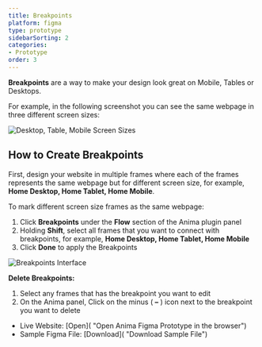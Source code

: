 ```yaml
---
title: Breakpoints
platform: figma
type: prototype
sidebarSorting: 2
categories: 
- Prototype
order: 3
---
```

**Breakpoints** are a way to make your design look great on Mobile, Tables or Desktops.

For example, in the following screenshot you can see the same webpage in three different screen sizes:

![Desktop, Table, Mobile Screen Sizes](https://p46.f4.n0.cdn.getcloudapp.com/items/wbuWPk8B/Figma-Prototype-%20breakpoint%20preview%402x.gif?v=45283d6f270d509f953c3d3e523da2a1)

## How to Create Breakpoints

First, design your website in multiple frames where each of the frames represents the same webpage but for different screen size, for example, **Home Desktop, Home Tablet, Home Mobile**.


To mark different screen size frames as the same webpage:

1. Click **Breakpoints** under the **Flow** section of the Anima plugin panel
2. Holding **Shift**, select all frames that you want to connect with breakpoints, for example, **Home Desktop, Home Tablet, Home Mobile**
3. Click **Done** to apply the Breakpoints

![Breakpoints Interface](https://p46.f4.n0.cdn.getcloudapp.com/items/nOuee74A/Figma-Prototype-Breakpoints%402x.png?v=12d2883bcfad91e63032b11854f7a95c)

**Delete Breakpoints:**
1. Select any frames that has the breakpoint you want to edit
2. On the Anima panel, Click on the minus ( **–** ) icon next to the breakpoint you want to delete

* Live Website: [Open]( "Open Anima Figma Prototype in the browser")
* Sample Figma File: [Download]( "Download Sample File")
